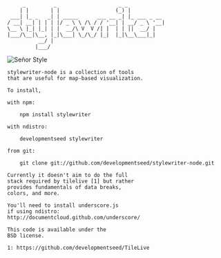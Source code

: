          _         _                    _ _            
        | |       | |                  (_) |           
     ___| |_ _   _| | _____      ___ __ _| |_ ___ _ __ 
    / __| __| | | | |/ _ \ \ /\ / / '__| | __/ _ \ '__|
    \__ \ |_| |_| | |  __/\ V  V /| |  | | ||  __/ |   
    |___/\__|\__, |_|\___| \_/\_/ |_|  |_|\__\___|_|   
              __/ |                                    
             |___/                                     
    
![Señor Style](http://developmentseed.github.com/stylewriter-client/monster.png)

    stylewriter-node is a collection of tools
    that are useful for map-based visualization.

    To install,

    with npm:

        npm install stylewriter

    with ndistro:

        developmentseed stylewriter

    from git:

        git clone git://github.com/developmentseed/stylewriter-node.git

    Currently it doesn't aim to do the full
    stack required by tilelive [1] but rather 
    provides fundamentals of data breaks, 
    colors, and more.

    You'll need to install underscore.js
    if using ndistro:
    http://documentcloud.github.com/underscore/

    This code is available under the 
    BSD license.

    1: https://github.com/developmentseed/TileLive
